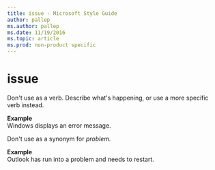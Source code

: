 ```yaml
---
title: issue - Microsoft Style Guide
author: pallep
ms.author: pallep
ms.date: 11/19/2016
ms.topic: article
ms.prod: non-product specific
---
```


# issue

Don't use as a verb. Describe what's happening, or use a more specific verb instead.

**Example**  
Windows displays an error message. 

Don't use as a synonym for *problem.*

**Example**  
Outlook has run into a problem and needs to restart. 
